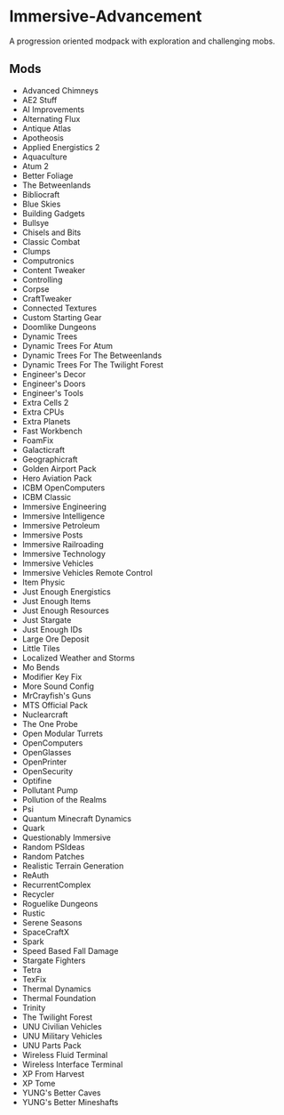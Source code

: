 # Immersive-Advancement
A progression oriented modpack with exploration and challenging mobs.

## Mods
* Advanced Chimneys
* AE2 Stuff
* AI Improvements
* Alternating Flux
* Antique Atlas
* Apotheosis
* Applied Energistics 2
* Aquaculture
* Atum 2
* Better Foliage
* The Betweenlands
* Bibliocraft
* Blue Skies
* Building Gadgets
* Bullsye
* Chisels and Bits
* Classic Combat
* Clumps
* Computronics
* Content Tweaker
* Controlling
* Corpse 
* CraftTweaker
* Connected Textures
* Custom Starting Gear
* Doomlike Dungeons
* Dynamic Trees
* Dynamic Trees For Atum
* Dynamic Trees For The Betweenlands
* Dynamic Trees For The Twilight Forest
* Engineer's Decor
* Engineer's Doors
* Engineer's Tools
* Extra Cells 2
* Extra CPUs
* Extra Planets
* Fast Workbench
* FoamFix
* Galacticraft
* Geographicraft
* Golden Airport Pack
* Hero Aviation Pack
* ICBM OpenComputers
* ICBM Classic
* Immersive Engineering
* Immersive Intelligence
* Immersive Petroleum
* Immersive Posts
* Immersive Railroading
* Immersive Technology
* Immersive Vehicles
* Immersive Vehicles Remote Control
* Item Physic
* Just Enough Energistics
* Just Enough Items
* Just Enough Resources
* Just Stargate
* Just Enough IDs
* Large Ore Deposit
* Little Tiles
* Localized Weather and Storms
* Mo Bends
* Modifier Key Fix
* More Sound Config
* MrCrayfish's Guns
* MTS Official Pack
* Nuclearcraft
* The One Probe
* Open Modular Turrets
* OpenComputers
* OpenGlasses
* OpenPrinter
* OpenSecurity
* Optifine
* Pollutant Pump
* Pollution of the Realms
* Psi
* Quantum Minecraft Dynamics
* Quark
* Questionably Immersive
* Random PSIdeas
* Random Patches
* Realistic Terrain Generation
* ReAuth
* RecurrentComplex
* Recycler
* Roguelike Dungeons
* Rustic
* Serene Seasons
* SpaceCraftX
* Spark
* Speed Based Fall Damage
* Stargate Fighters
* Tetra
* TexFix
* Thermal Dynamics
* Thermal Foundation
* Trinity
* The Twilight Forest
* UNU Civilian Vehicles
* UNU Military Vehicles
* UNU Parts Pack
* Wireless Fluid Terminal
* Wireless Interface Terminal
* XP From Harvest
* XP Tome
* YUNG's Better Caves
* YUNG's Better Mineshafts
